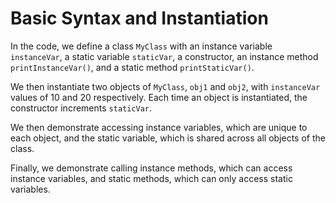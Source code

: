 # Basic Syntax and Instantiation

In the code, we define a class `MyClass` with an instance variable `instanceVar`, a static variable `staticVar`, a constructor, an instance method `printInstanceVar()`, and a static method `printStaticVar()`.

We then instantiate two objects of `MyClass`, `obj1` and `obj2`, with `instanceVar` values of 10 and 20 respectively. Each time an object is instantiated, the constructor increments `staticVar`.

We then demonstrate accessing instance variables, which are unique to each object, and the static variable, which is shared across all objects of the class.

Finally, we demonstrate calling instance methods, which can access instance variables, and static methods, which can only access static variables.